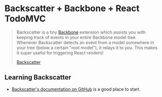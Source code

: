 # Backscatter + Backbone + React TodoMVC

> Backscatter is a tiny [Backbone](http://backbonejs.org/) extension which assists you with keeping track of events in your entire Backbone model tree. Whenever Backscatter detects an event from a model somewhere in your tree (below a certain "root model"), it relays it to you. This makes it super useful for triggering React renders!
>
> [Backscatter](https://github.com/tweinfeld/backscatter)


## Learning Backscatter

- [Backscatter's documentation on GitHub](https://github.com/tweinfeld/backscatter) is a good place to start.